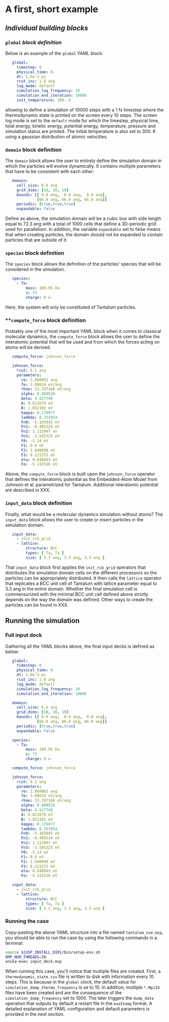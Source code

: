 # **A first, short example**

## *Individual building blocks*

### *``global`` block definition*

Below is an example of the ``global`` YAML block:

```yaml
   global:
     timestep: 0                      
     physical_time: 0.                
     dt: 1.0e-3 ps                    
     rcut_inc: 1.0 ang                
     log_mode: default                
     simulation_log_frequency: 10     
     simulation_end_iteration: 10000  
     init_temperature: 300. K
```
  
allowing to define a simulation of 10000 steps with a 1 fs timestep where the thermodynamic state is printed on the screen every 10 steps. The screen log mode is set to the `default` mode for which the timestep, physical time, total energy, kinetic energy, potential energy, temperature, pressure and simulation status are printed. The initial temperature is also set to 300. K using a gaussian distribution of atomic velocities.

### **``domain`` block definition**

The ``domain`` block allows the user to entirely define the simulation domain in which the particles will evolve dynamically. It contains multiple parameters that have to be consistent with each other:

```yaml
   domain:
     cell_size: 6.6 ang
     grid_dims: [10, 10, 10]
     bounds: [[ 0.0 ang,  0.0 ang,  0.0 ang],
              [66.0 ang, 66.0 ang, 66.0 ang]]
     periodic: [true,true,true]
     expandable: false
```
  
Define as above, the simulation domain will be a cubic box with side length equal to 72.3 ang with a total of 1000 cells that define a 3D-periodic grid used for parallelism. In addition, the variable `expandable` set to false means that when creating particles, the domain should not be expanded to contain particles that are outside of it.

### **``species`` block definition**

The ``species`` block allows the definition of the particles' species that will be considered in the simulation.

```yaml
   species:
     - Ta:
         mass: 180.95 Da
         z: 73
         charge: 0 e-
```

Here, the system will only be constituted of Tantalum particles.

### **``compute_force`` block definition

Probably one of the most important YAML block when it comes to classical molecular dynamics, the ``compute_force`` block allows the user to define the interatomic potential that will be used and from which the forces acting on atoms will be derived.

```yaml
   compute_force: johnson_force

   johnson_force:
     rcut: 6.1 ang
     parameters:
       re: 2.860082 ang
       fe: 3.08634 eV/ang
       rhoe: 33.787168 eV/ang
       alpha: 8.489528
       beta: 4.527748
       A: 0.611679 eV
       B: 1.032101 eV
       kappa: 0.176977
       lambda: 0.353954
       Fn0: -5.103845 eV
       Fn1: -0.405524 eV
       Fn2: 1.112997 eV
       Fn3: -3.585325 eV
       F0: -5.14 eV
       F1: 0.0 eV
       F2: 1.640098 eV
       F3: 0.221375 eV
       eta: 0.848843 eV
       Fo: -5.141526 eV
```

Above, the ``compute_force`` block is built upon the ``johnson_force`` operator that defines the interatomic potential as the Embedded-Atom Model from Johnson et al. parametrized for Tantalum. Additional interatomic potential are described in XXX.

### **``input_data`` block definition**

Finally, what would be a molecular dynamics simulation without atoms? The ``input_data`` block allows the user to create or insert particles in the simulation domain. 

```yaml
   input_data:
     - init_rcb_grid
     - lattice:
         structure: BCC
         types: [ Ta, Ta ]
         size: [ 3.3 ang, 3.3 ang, 3.3 ang ]
```

That ``input_data`` block first applies the ``init_rcb_grid`` operators that distributes the simulation domain cells on the different processors so the particles can be appropriately distributed. It then calls the ``lattice`` operator that replicates a BCC unit cell of Tantalum with lattice parameter equal to 3.3 ang in the entire domain. Whether the final simulation cell is commensurized with the minimal BCC unit cell defined above strictly depends on the way the domain was defined. Other ways to create the particles can be found in XXX.

## **Running the simulation**

### **Full input deck**

Gathering all the YAML blocks above, the final input decks is defined as below:

```yaml
   global:
     timestep: 0                      
     physical_time: 0.                
     dt: 1.0e-3 ps                    
     rcut_inc: 1.0 ang                
     log_mode: default                
     simulation_log_frequency: 10     
     simulation_end_iteration: 10000  

   domain:
     cell_size: 6.6 ang
     grid_dims: [10, 10, 10]
     bounds: [[ 0.0 ang,  0.0 ang,  0.0 ang],
              [66.0 ang, 66.0 ang, 66.0 ang]]
     periodic: [true,true,true]
     expandable: false

   species:
     - Ta:
         mass: 180.95 Da
         z: 73
         charge: 0 e-

   compute_force: johnson_force

   johnson_force:
     rcut: 6.1 ang
     parameters:
       re: 2.860082 ang
       fe: 3.08634 eV/ang
       rhoe: 33.787168 eV/ang
       alpha: 8.489528
       beta: 4.527748
       A: 0.611679 eV
       B: 1.032101 eV
       kappa: 0.176977
       lambda: 0.353954
       Fn0: -5.103845 eV
       Fn1: -0.405524 eV
       Fn2: 1.112997 eV
       Fn3: -3.585325 eV
       F0: -5.14 eV
       F1: 0.0 eV
       F2: 1.640098 eV
       F3: 0.221375 eV
       eta: 0.848843 eV
       Fo: -5.141526 eV

   input_data:
     - init_rcb_grid
     - lattice:
         structure: BCC
         types: [ Ta, Ta ]
         size: [ 3.3 ang, 3.3 ang, 3.3 ang ]
```
         
### **Running the case**

Copy-pasting the above YAML structure into a file named ``tantalum_nve.msp``, you should be able to run the case by using the following commands in a terminal:

```bash
source ${XSP_INSTALL_DIR}/bin/setup-env.sh
OMP_NUM_THREADS=20
onika-exec input_deck.msp
```

When running this case, you'll notice that multiple files are created. First, a ``thermodynamic_state.csv`` file is written to disk with information every 10 steps. This is because in the ``global`` clock, the default value for ``simulation_dump_thermo_frequency`` is se to 10. In addition, multiple ``*.MpiIO`` files have been created and are the consequence of the ``simulation_dump_frequency`` set to 1000. The later triggers the ``dump_data`` operation that outputs by default a restart file in the ``exaStamp`` format. A detailed explanation of YAML configuration and default parameters is provided in the next section.

  